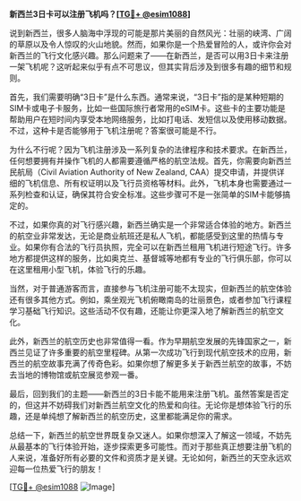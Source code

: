 **新西兰3日卡可以注册飞机吗？[[TG💪+ @esim1088](https://t.me/s/esim1088)]**

说到新西兰，很多人脑海中浮现的可能是那片美丽的自然风光：壮丽的峡湾、广阔的草原以及令人惊叹的火山地貌。然而，如果你是一个热爱冒险的人，或许你会对新西兰的飞行文化感兴趣。那么问题来了——在新西兰，是否可以用3日卡来注册一架飞机呢？这听起来似乎有点不可思议，但其实背后涉及到很多有趣的细节和规则。

首先，我们需要明确“3日卡”是什么东西。通常来说，“3日卡”指的是某种短期的SIM卡或电子卡服务，比如一些国际旅行者常用的eSIM卡。这些卡的主要功能是帮助用户在短时间内享受本地网络服务，比如打电话、发短信以及使用移动数据。不过，这种卡是否能够用于飞机注册呢？答案很可能是不行。

为什么不行呢？因为飞机注册涉及一系列复杂的法律程序和技术要求。在新西兰，任何想要拥有并操作飞机的人都需要遵循严格的航空法规。首先，你需要向新西兰民航局（Civil Aviation Authority of New Zealand, CAA）提交申请，并提供详细的飞机信息、所有权证明以及飞行员资格等材料。此外，飞机本身也需要通过一系列检查和认证，确保其符合安全标准。这些步骤可不是一张简单的SIM卡能够搞定的。

不过，如果你真的对飞行感兴趣，新西兰确实是一个非常适合体验的地方。新西兰的航空业非常发达，无论是商业航班还是私人飞机，都能感受到这里的热情与专业。如果你有合法的飞行员执照，完全可以在新西兰租用飞机进行短途飞行。许多地方都提供这样的服务，比如奥克兰、基督城等地都有专业的飞行俱乐部，你可以在这里租用小型飞机，体验飞行的乐趣。

当然，对于普通游客而言，直接参与飞机注册可能不太现实，但新西兰的航空体验还有很多其他方式。例如，乘坐观光飞机俯瞰南岛的壮丽景色，或者参加飞行课程学习基础飞行知识。这些活动不仅有趣，还能让你更深入地了解新西兰的航空文化。

此外，新西兰的航空历史也非常值得一看。作为早期航空发展的先锋国家之一，新西兰见证了许多重要的航空里程碑。从第一次成功飞行到现代航空技术的应用，新西兰的航空故事充满了传奇色彩。如果你想了解更多关于新西兰航空的故事，不妨去当地的博物馆或航空展览参观一番。

最后，回到我们的主题——新西兰的3日卡能不能用来注册飞机。虽然答案是否定的，但这并不妨碍我们对新西兰航空文化的热爱和向往。无论你是想体验飞行的乐趣，还是单纯想了解新西兰的航空历史，这里都能满足你的需求。

总结一下，新西兰的航空世界既复杂又迷人。如果你想深入了解这一领域，不妨先从最基本的飞行体验开始，逐步探索更多可能性。而对于那些真正想要注册飞机的人来说，准备好所有必要的文件和资质才是关键。无论如何，新西兰的天空永远欢迎每一位热爱飞行的朋友！

[[TG💪+ @esim1088](https://t.me/s/esim1088) ![Image](https://i.postimg.cc/4NQfJmqS/Snipaste-2025-05-13-00-14-12.png)]